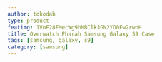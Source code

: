```yaml
---
author: tokodab
type: product
featimg: 1VnF28FMecWg9hNBClkJGN2YO0Fw2rwnH
title: Overwatch Pharah Samsung Galaxy S9 Case
tags: [samsung, galaxy, s9]
category: [samsung]
---
```

